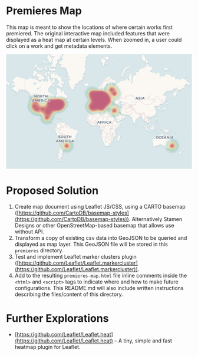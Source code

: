 # Premieres Map

This map is meant to show the locations of where certain works first premiered. The original interactive map included features that were displayed as a heat map at certain levels. When zoomed in, a user could click on a work and get metadata elements.

![Original CARTO premieres map](premieres-carto.png)

# Proposed Solution

1. Create map document using Leaflet JS/CSS, using a CARTO basemap ([https://github.com/CartoDB/basemap-styles](https://github.com/CartoDB/basemap-styles)). Alternatively Stamen Designs or other OpenStreetMap-based basemap that allows use without API.
2. Transform a copy of existing csv data into GeoJSON to be queried and displayed as map layer. This GeoJSON file will be stored in this `premieres` directory.
3. Test and implement Leaflet marker clusters plugin ([https://github.com/Leaflet/Leaflet.markercluster](https://github.com/Leaflet/Leaflet.markercluster)).
4. Add to the resulting `premieres-map.html` file inline comments inside the `<html>` and `<script>` tags to indicate where and how to make future configurations. This README.md will also include written instructions describing the files/content of this directory.

# Further Explorations

- [https://github.com/Leaflet/Leaflet.heat](https://github.com/Leaflet/Leaflet.heat) – A tiny, simple and fast heatmap plugin for Leaflet.
